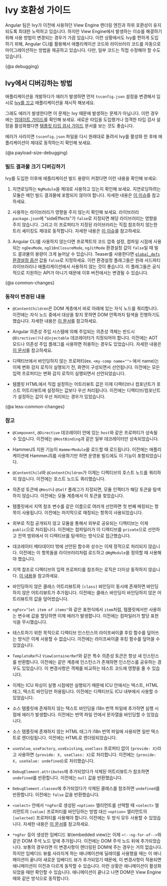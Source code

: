 <!--
# Ivy compatibility guide
-->
# Ivy 호환성 가이드

<!--
The Angular team has worked hard to ensure Ivy is as backwards-compatible with the previous rendering engine ("View Engine") as possible.
However, in rare cases, minor changes were necessary to ensure that the Angular's behavior was predictable and consistent, correcting issues in the View Engine implementation.
In order to smooth the transition, we have provided automated migrations wherever possible so your application and library code is migrated automatically by the CLI.
That said, some applications will likely need to apply some manual updates.
-->
Angular 팀은 Ivy가 이전에 사용하던 View Engine 렌더링 엔진과 하위 호환성이 유지되도록 최대한 노력하고 있습니다.
하지만 View Engine에서 발생하는 이슈를 해결하기 위해 사용 방법이 변경되는 경우가 가끔 있습니다.
이런 상황에서도 Ivy를 편하게 도입하기 위해, Angular CLI를 활용해서 애플리케이션 코드와 라이브러리 코드를 자동으로 마이그레이션하는 방법을 제공하고 있습니다.
다만, 일부 코드는 직접 수정해야 할 수도 있습니다.


{@a debugging}
<!--
## How to debug errors with Ivy
-->
## Ivy에서 디버깅하는 방법

<!--
If you're seeing errors, first temporarily [turn off Ivy](guide/ivy#opting-out-of-angular-ivy) in your `tsconfig.json` and re-start your app.

If you're still seeing the errors, they are not specific to Ivy. In this case, you may want to consult the [general update guide](guide/updating-to-version-11). If you've opted into any of the new, stricter type-checking settings, you may also want to check out the [template type-checking guide](guide/template-typecheck).

If the errors are gone, switch back to Ivy by removing the changes to the `tsconfig.json` and review the list of expected changes below.
-->
애플리케이션을 개발하다가 에러가 발생하면 먼저 `tsconfig.json` 설정을 변경해서 임시로 [Ivy를 끄고](guide/ivy#opting-out-of-angular-ivy) 애플리케이션을 재시작 해보세요.

그래도 에러가 발생한다면 이 문제는 Ivy 때문에 발생하는 문제가 아닙니다.
이런 경우에는 [업데이트 가이드](guide/updating-to-version-11)를 확인해 보세요.
새로운 타입을 도입했거나 엄격한 타입 검사 설정을 활성화했다면 [템플릿 타입 검사 가이드](guide/template-typecheck) 문서를 보는 것도 좋습니다.

에러가 사라지면 `tsconfig.json` 파일을 다시 원래대로 돌려서 Ivy를 활성화 한 후에 애플리케이션이 제대로 동작하는지 확인해 보세요.


{@a payload-size-debugging}
<!--
### Payload size debugging
-->
### 빌드 결과물 크기 디버깅하기

<!--
If you notice that the size of your application's main bundle has increased with Ivy, you may want to check the following:

1. Verify that the components and `NgModules` that you want to be lazy loaded are only imported in lazy modules.
Anything that you import outside lazy modules can end up in the main bundle.
See more details in the original issue [here](https://github.com/angular/angular-cli/issues/16146#issuecomment-557559287).

1. Check that imported libraries have been marked side-effect-free.
If your app imports from shared libraries that are meant to be free from side effects, add "sideEffects": false to their `package.json`.
This will ensure that the libraries will be properly tree-shaken if they are imported but not directly referenced.
See more details in the original issue [here](https://github.com/angular/angular-cli/issues/16799#issuecomment-580912090).

1. Projects not using Angular CLI will see a significant size regression unless they update their minifier settings and set compile-time constants `ngDevMode`, `ngI18nClosureMode` and `ngJitMode` to `false` (for Terser, please set these to `false` via [`global_defs` config option](https://terser.org/docs/api-reference.html#conditional-compilation)).
Please note that these constants are not meant to be used by 3rd party library or application code as they are not part of our public api surface and might change in the future.
-->
Ivy를 도입한 이후에 애플리케이션 빌드 용량이 커졌다면 이런 내용을 확인해 보세요:

1. 지연로딩하는 `NgModule`을 제대로 사용하고 있는지 확인해 보세요.
지연로딩하려는 모듈은 메인 빌드 결과물에 포함되지 않아야 합니다.
자세한 내용은 [이 이슈](https://github.com/angular/angular-cli/issues/16146#issuecomment-557559287)를 참고하세요.

1. 사용하는 라이브러리가 영향을 주지 않는지 확인해 보세요.
라이브러리 `package.json`에 "sideEffects"가 `false`로 지정되면 해당 라이브러리는 영향을 주지 않습니다.
그리고 이 프로퍼티가 지정된 라이브러리는 직접 참조하지 않는한 트리 셰이킹도 제대로 동작합니다.
자세한 내용은 [이 이슈](https://github.com/angular/angular-cli/issues/16799#issuecomment-580912090)를 참고하세요.

1. Angular CLI를 사용하지 않는다면 프로젝트의 코드 압축 설정, 컴파일 시점에 사용되는 `ngDevMode`, `ngI18nClosureMode`, `ngJitMode` 환경설정 값이 `false`일 때 빌드 결과물의 용량이 크게 늘어날 수 있습니다.
Teaser를 사용한다면 [`global_defs` 환경설정 옵션](https://terser.org/docs/api-reference.html#conditional-compilation) 값을 `false`로 지정하세요.
이런 환경설정 플래그들은 원래 서드파티 라이브러리나 애플리케이션에서 사용하지 않는 것이 좋습니다.
이 플래그들은 공식적으로 지원하는 API가 아니기 때문에 이후 버전에서는 변경될 수 있습니다.


{@a common-changes}
<!--
### Changes you may see
-->
### 동작이 변경된 내용

<!--
* By default, `@ContentChildren` queries will only search direct child nodes in the DOM hierarchy (previously, they would search any nesting level in the DOM as long as another directive wasn't matched above it). See further [details](guide/ivy-compatibility-examples#content-children-descendants).

* All classes that use Angular DI must have an Angular decorator like `@Directive()` or `@Injectable` (previously, undecorated classes were allowed in AOT mode only or if injection flags were used). See further [details](guide/ivy-compatibility-examples#undecorated-classes).

* Unbound inputs for directives (e.g. name in `<my-comp name="">`) are now set upon creation of the view, before change detection runs (previously, all inputs were set during change detection).

* Static attributes set directly in the HTML of a template will override any conflicting host attributes set by directives or components (previously, static host attributes set by directives / components would override static template attributes if conflicting).
-->
* `@ContentChildren`은 DOM 계층에서 바로 아래에 있는 자식 노드를 쿼리합니다.
이전에는 자식 노드 중에서 대상을 찾지 못하면 DOM 안쪽까지 탐색을 진행하기도 했습니다.
자세한 내용은 [이 문서](guide/ivy-compatibility-examples#content-children-descendants)를 참고하세요.

* Angular 의존성 주입 시스템에 의해 주입되는 의존성 객체는 반드시 `@Directive()`나 `@Injectable` 데코레이터가 지정되어야 합니다.
이전에는 AOT 모드나 의존성 주입 플래그를 사용하면 허용하는 경우도 있었습니다.
자세한 내용은 [이 문서](guide/ivy-compatibility-examples#undecorated-classes)를 참고하세요.

* 디렉티브에서 바인딩하지 않는 프로퍼티(ex. `<my-comp name="">` 에서 name)는 이제 변화 감지 로직이 실행되기 전, 화면이 구성되면서 선언됩니다.
이전에는 모든 입력 프로퍼티는 변화 감지 로직이 실행되면서 선언되었습니다.

* 템플릿 HTML에서 직접 설정하는 어트리뷰트 값은 이제 디렉티브나 컴포넌트가 호스트 어트리뷰트에 설정하는 값보다 우선 처리됩니다.
이전에는 디렉티브/컴포넌트가 설정하는 값이 우선 처리되는 경우가 있었습니다.


{@a less-common-changes}
<!--
### Less common changes
-->
### 참고

<!--
* Properties like `host` inside `@Component` and `@Directive` decorators can be inherited (previously, only properties with explicit field decorators like `@HostBinding` would be inherited).

* HammerJS support is opt-in through importing the `HammerModule` (previously, it was always included in production bundles regardless of whether the app used HammerJS).

* `@ContentChild` and `@ContentChildren` queries will no longer be able to match their directive's own host node (previously, these queries would match the host node in addition to its content children).

* If a token is injected with the `@Host` or `@Self` flag, the module injector is not searched for that token (previously, tokens marked with these flags would still search at the module level).

* When accessing multiple local refs with the same name in template bindings, the first is matched (previously, the last instance was matched).

* Directives that are used in an exported module (but not exported themselves) are exported publicly (previously, the compiler would automatically write a private, aliased export that it could use its global knowledge to resolve downstream).

* Foreign functions or foreign constants in decorator metadata aren't statically resolvable (previously, you could import a constant or function from another compilation unit, like a library, and use that constant/function in your `@NgModule` definition).

* Forward references to directive inputs accessed through local refs are no longer supported by default. [details](guide/ivy-compatibility-examples#forward-refs-directive-inputs)

* If there is both an unbound class attribute and a `[class]` binding, the classes in the unbound attribute will also be added (previously, the class binding would overwrite classes in the unbound attribute).

* It is now an error to assign values to template-only variables like `item` in `ngFor="let item of items"` (previously, the compiler would ignore these assignments).

* It's no longer possible to overwrite lifecycle hooks with mocks on directive instances for testing (instead, modify the lifecycle hook on the directive type itself).

* Special injection tokens (such as `TemplateRef` or `ViewContainerRef`) return a new instance whenever they are requested (previously, instances of special tokens were shared if requested on the same node). This primarily affects tests that do identity comparison of these objects.

* ICU parsing happens at runtime, so only text, HTML tags and text bindings are allowed inside ICU cases (previously, directives were also permitted inside ICUs).

* Adding text bindings into i18n translations that are not present in the source template itself will throw a runtime error (previously, including extra bindings in translations was permitted).

* Extra HTML tags in i18n translations that are not present in the source template itself will be rendered as plain text (previously, these tags would render as HTML).

* Providers formatted as `{provide: X}` without a `useValue`, `useFactory`, `useExisting`, or `useClass` property are treated like `{provide: X, useClass: X}` (previously, it defaulted to `{provide: X, useValue: undefined}`).

* `DebugElement.attributes` returns `undefined` for attributes that were added and then subsequently removed (previously, attributes added and later removed would have a value of `null`).

* `DebugElement.classes` returns `undefined` for classes that were added and then subsequently removed (previously, classes added and later removed would have a value of `false`).

* If selecting the native `<option>` element in a `<select>` where the `<option>`s are created via `*ngFor`, use the `[selected]` property of an `<option>` instead of binding to the `[value]` property of the `<select>` element (previously, you could bind to either.) [details](guide/ivy-compatibility-examples#select-value-binding)

* Embedded views (such as ones created by `*ngFor`) are now inserted in front of anchor DOM comment node (e.g. `<!-ng-for-of->`) rather than behind it as was the case previously.
In most cases this does not have any impact on rendered DOM.
In some cases (such as animations delaying the removal of an embedded view) any new embedded views will be inserted after the embedded view being animated away.
This difference only last while the animation is active, and might alter the visual appearance of the animation.
Once the animation is finished the resulting rendered DOM is identical to that rendered with View Engine.
-->
* `@Component`, `@Directive` 데코레이터 안에 있는 `host`와 같은 프로퍼티가 상속될 수 있습니다.
이전에는 `@HostBinding`과 같은 일부 데코레이터만 상속되었습니다.

* HammerJS 지원 기능이 `HammerModule`을 로드할 때 로드됩니다.
이전에는 애플리케이션에 HammerJS를 사용하기만 하면 운영용 빌드에도 이 기능이 포함되었습니다.

* `@ContentChild`와 `@ContentChildren`가 이제는 디렉티브의 호스트 노드를 쿼리하지 않습니다.
이전에는 호스트 노드도 쿼리했습니다.

* 의존성 토큰에 `@Host`나 `@Self` 플래그가 지정되면, 모듈 인젝터가 해당 토큰을 탐색하지 않습니다.
이전에는 모듈 계층에서 이 토큰을 찾았습니다.

* 템플릿에서 지역 참조 변수를 같은 이름으로 여러개 선언하면 첫 번째 매칭되는 항목이 사용됩니다.
이전에는 마지막으로 매칭되는 항목이 사용되었습니다.

* 외부로 직접 공개되지 않고 모듈을 통해서 외부로 공유되는 디렉티브는 이제 `public`으로 처리됩니다.
이전에는 컴파일러가 이 디렉티브를 `private`으로 선언하고 전역 범위에서 이 디렉티브를 탐색하는 방식으로 접근했습니다.

* 데코레이터 메타데이터 밖에 선언된 함수와 상수는 이제 정적으로 처리되지 않습니다.
이전에는 이 항목들을 라이브러리처럼 로드하고 `@NgModule`을 정의할 때 사용해야 했습니다.

* 지역 참조로 디렉티브의 입력 프로퍼티를 참조하는 로직은 더이상 동작하지 않습니다.
[이 내용](guide/ivy-compatibility-examples#forward-refs-directive-inputs)을 참고하세요.

* 바인딩하지 않은 클래스 어트리뷰트와 `[class]` 바인딩이 동시에 존재하면 바인딩하지 않은 어트리뷰트가 추가됩니다.
이전에는 클래스 바인딩이 바인딩하지 않은 어트리뷰트의 값을 덮어썼습니다.

* `ngFor="let item of items"`와 같은 표현식에서 `item`처럼, 템플릿에서만 사용하는 변수에 값을 할당하면 이제 에러가 발생합니다.
이전에는 컴파일러가 할당 표현식을 무시했습니다.

* 테스트하기 위한 목적으로 디렉티브 인스턴스의 라이프싸이클 후킹 함수를 덮어쓰는 방식은 이제 사용할 수 없습니다.
이전에는 라이프싸이클 후킹 함수를 덮어쓸 수 있었습니다.

* `TemplateRef`나 `ViewContainerRef`와 같은 특수 의존성 토큰은 항상 새 인스턴스를 반환합니다.
이전에는 같은 계층에 인스턴스가 존재하면 인스턴스를 공유하는 경우도 있었습니다.
이 변경사항은 객체를 비교하는 테스트 코드에 영향을 줄 수 있습니다.

* 이제는 ICU 파싱이 실행 시점에만 실행되기 때문에 ICU 안에서는 텍스트, HTML 태그, 텍스트 바인딩만 허용됩니다.
이전에는 디렉티브도 ICU 내부에서 사용할 수 있었습니다.

* 소스 템플릿에 존재하지 않는 텍스트 바인딩을 i18n 번역 파일에 추가하면 실행 시점에 에러가 발생합니다.
이전에는 번역 파일 안에서 문자열을 바인딩할 수 있었습니다.

* 소스 템플릿에 존재하지 않는 HTML 태그가 i18n 번역 파일에 사용되면 일반 텍스트로 렌더링됩니다.
이전에는 HTML로 렌더링되었습니다.

* `useValue`, `useFactory`, `useExisting`, `useClass` 프로퍼티 없이 `{provide: X}`라고 사용하면 `{provide: X, useClass: X}`로 처리합니다.
이전에는 `{provide: X, useValue: undefined}`로 처리했습니다.

* `DebugElement.attributes`에 추가되었다가 삭제된 어트리뷰트가 참조하면 `undefined`를 반환합니다.
이전에는 `null` 값을 반환했습니다.

* `DebugElement.classes`에 추가되었다가 삭제된 클래스를 참조하면 `undefined`를 반환합니다.
이전에는 `false` 값을 반환했습니다.

* `<select>` 안에서 `*ngFor`로 생성된 `<option>` 엘리먼트를 선택할 때 `<select>` 엘리먼트의 `[value]` 프로퍼티를 바인딩하는 방법 대신 `<option>` 엘리먼트의 `[selected]` 프로퍼티를 사용해야 합니다.
이전에는 두 방식 모두 사용할 수 있었습니다.
자세한 내용은 [이 문서](guide/ivy-compatibility-examples#select-value-binding)를 참고하세요.

* `*ngFor` 등이 생성한 임베디드 뷰(embedded view)는 이제 `<!--ng-for-of-->`와 같은 DOM 주석 노드 앞에 추가됩니다.
이전에는 DOM 주석 노드 뒤에 추가되었습니다.
보통의 경우라면 이 변경사항이 렌더링된 DOM에 주는 경우는 거의 없습니다.
하지만 임베디드 뷰를 사라지게 하는 애니메이션에 딜레이를 사용했을 때는 이 애니메이션이 끝나야 새로운 임베디드 뷰가 추가되었기 때문에, 이 변경사항이 적용되면 애니메이션이 이전과 다르게 동작할 수 있습니다.
이런 상황은 애니메이션이 활성화되었을 때만 확인할 수 있습니다.
애니메이션이 끝나고 나면 DOM은 View Engine 때와 같은 방식으로 동작합니다.